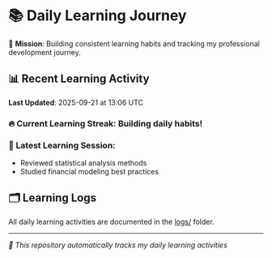 # 📚 Daily Learning Journey

🎯 **Mission**: Building consistent learning habits and tracking my professional development journey.

## 📊 Recent Learning Activity

**Last Updated**: 2025-09-21 at 13:06 UTC

### 🔥 Current Learning Streak: Building daily habits!

### 📝 Latest Learning Session:
- Reviewed statistical analysis methods
- Studied financial modeling best practices

## 🗂️ Learning Logs

All daily learning activities are documented in the [logs/](./logs/) folder.

---
*🤖 This repository automatically tracks my daily learning activities*
